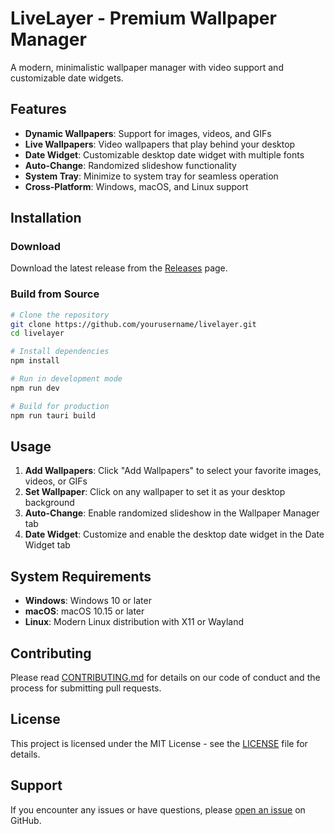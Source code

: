 # LiveLayer - Premium Wallpaper Manager

A modern, minimalistic wallpaper manager with video support and customizable date widgets.

## Features

- **Dynamic Wallpapers**: Support for images, videos, and GIFs
- **Live Wallpapers**: Video wallpapers that play behind your desktop
- **Date Widget**: Customizable desktop date widget with multiple fonts
- **Auto-Change**: Randomized slideshow functionality
- **System Tray**: Minimize to system tray for seamless operation
- **Cross-Platform**: Windows, macOS, and Linux support

## Installation

### Download
Download the latest release from the [Releases](https://github.com/yourusername/livelayer/releases) page.

### Build from Source
```bash
# Clone the repository
git clone https://github.com/yourusername/livelayer.git
cd livelayer

# Install dependencies
npm install

# Run in development mode
npm run dev

# Build for production
npm run tauri build
```

## Usage

1. **Add Wallpapers**: Click "Add Wallpapers" to select your favorite images, videos, or GIFs
2. **Set Wallpaper**: Click on any wallpaper to set it as your desktop background
3. **Auto-Change**: Enable randomized slideshow in the Wallpaper Manager tab
4. **Date Widget**: Customize and enable the desktop date widget in the Date Widget tab

## System Requirements

- **Windows**: Windows 10 or later
- **macOS**: macOS 10.15 or later
- **Linux**: Modern Linux distribution with X11 or Wayland

## Contributing

Please read [CONTRIBUTING.md](CONTRIBUTING.md) for details on our code of conduct and the process for submitting pull requests.

## License

This project is licensed under the MIT License - see the [LICENSE](LICENSE) file for details.

## Support

If you encounter any issues or have questions, please [open an issue](https://github.com/yourusername/livelayer/issues) on GitHub.